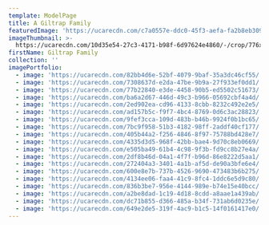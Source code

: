 ```yaml
---
template: ModelPage
title: A Giltrap Family
featuredImage: 'https://ucarecdn.com/c7a0557e-ddc0-45f3-aefa-fa2b8eb309ee/'
imageThumbnail: >-
  https://ucarecdn.com/10d35e54-27c3-4171-b98f-6d97624e4860/-/crop/776x908/119,255/-/preview/
firstName: Giltrap Family
collection: ''
imagePortfolio:
  - image: 'https://ucarecdn.com/82bb4d6e-52bf-4079-9baf-35a3dc46cf55/'
  - image: 'https://ucarecdn.com/7308637d-e2da-47be-9b9a-27f933ef0dd1/'
  - image: 'https://ucarecdn.com/77b22840-e3de-4458-90b5-ed5502c51673/'
  - image: 'https://ucarecdn.com/ba6a2d67-446d-49c3-b966-05692cbf4a4d/'
  - image: 'https://ucarecdn.com/2ed902ea-cd96-4133-8cbb-8232c492e2e5/'
  - image: 'https://ucarecdn.com/ad157b5c-f9f7-4bc4-8769-0d6c3ac28823/'
  - image: 'https://ucarecdn.com/9fef3cca-109d-483b-b46b-9924f0b1bc65/'
  - image: 'https://ucarecdn.com/7bc9f958-51b3-4182-98ff-2addf40cf177/'
  - image: 'https://ucarecdn.com/405b44a2-f256-4846-8f97-75788bd428e7/'
  - image: 'https://ucarecdn.com/4335d3d5-968f-42bb-bae4-9d70c8eb0669/'
  - image: 'https://ucarecdn.com/e505ba49-61b4-4c98-9f3b-fd9cc8b27e4a/'
  - image: 'https://ucarecdn.com/2df8b46d-04a1-4f7f-b96d-86e8222d5aa1/'
  - image: 'https://ucarecdn.com/272404a3-3401-4a1b-af5d-de90a3bfe6e4/'
  - image: 'https://ucarecdn.com/600e8e7b-737b-4526-9690-473483b6b275/'
  - image: 'https://ucarecdn.com/4134ee06-faa4-41c9-8fc4-1ddc6e5d9c80/'
  - image: 'https://ucarecdn.com/836b3be7-956e-4144-989e-b74e15e40bcc/'
  - image: 'https://ucarecdn.com/a2be8dad-1c19-4d18-8cdd-a8aae1a439ab/'
  - image: 'https://ucarecdn.com/dc71b855-d366-485a-b34f-731ab6d0235e/'
  - image: 'https://ucarecdn.com/649e2de5-319f-4ac9-b1c5-14f0161417e0/'
---
```



